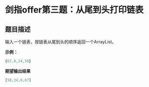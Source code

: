 # 剑指offer第三题：从尾到头打印链表

## 题目描述
输入一个链表，按链表从尾到头的顺序返回一个ArrayList。

**示例：**

```js
{67,0,24,58}
```

**期望输出结果**

```js
[58,24,0,67]
```

### 